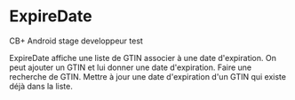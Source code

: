 # ExpireDate
CB+ Android stage developpeur test

ExpireDate affiche une liste de GTIN associer à une date d'expiration.
On peut ajouter un GTIN et lui donner une date d'expiration.
Faire une recherche de GTIN.
Mettre à jour une date d'expiration d'un GTIN qui existe déjà dans la liste.

